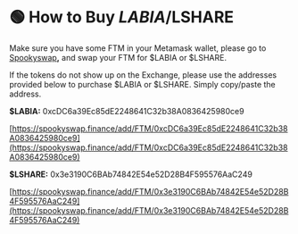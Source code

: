 # 🟢 How to Buy $LABIA /$LSHARE

Make sure you have some FTM in your Metamask wallet, please go to [Spookyswap](https://spookyswap.finance/swap)**,** and swap your FTM for $LABIA or $LSHARE.

If the tokens do not show up on the Exchange, please use the addresses provided below to purchase $LABIA or $LSHARE. Simply copy/paste the address.

**$LABIA:** 0xcDC6a39Ec85dE2248641C32b38A0836425980ce9

[https://spookyswap.finance/add/FTM/0xcDC6a39Ec85dE2248641C32b38A0836425980ce9](https://spookyswap.finance/add/FTM/0xcDC6a39Ec85dE2248641C32b38A0836425980ce9)

**$LSHARE:** <mark style="color:red;"></mark> 0x3e3190C6BAb74842E54e52D28B4F595576AaC249

[https://spookyswap.finance/add/FTM/0x3e3190C6BAb74842E54e52D28B4F595576AaC249](https://spookyswap.finance/add/FTM/0x3e3190C6BAb74842E54e52D28B4F595576AaC249)
